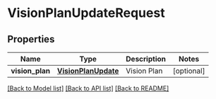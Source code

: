 # VisionPlanUpdateRequest

## Properties
Name | Type | Description | Notes
------------ | ------------- | ------------- | -------------
**vision_plan** | [**VisionPlanUpdate**](VisionPlanUpdate.md) | Vision Plan | [optional] 

[[Back to Model list]](../README.md#documentation-for-models) [[Back to API list]](../README.md#documentation-for-api-endpoints) [[Back to README]](../README.md)


